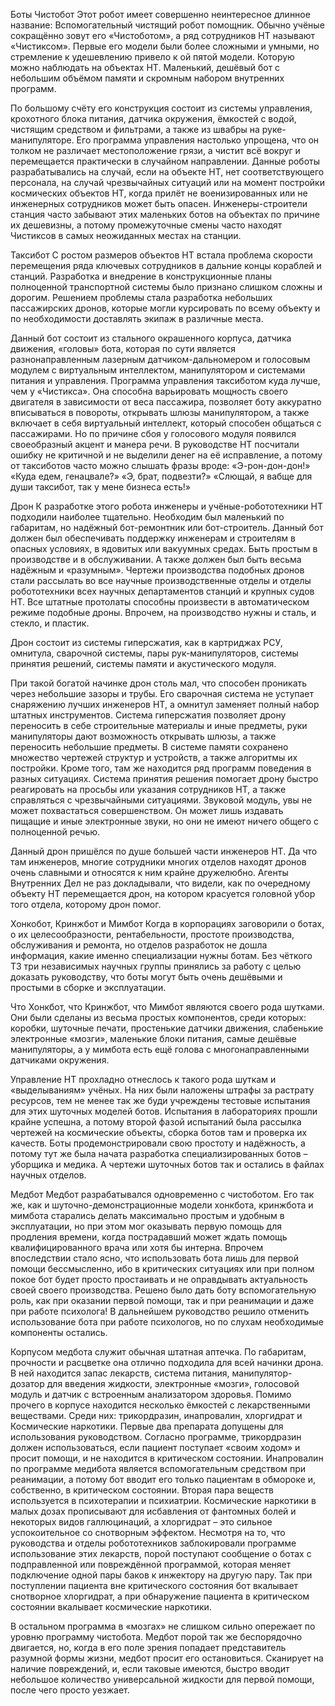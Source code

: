 Боты
Чистобот
Этот робот имеет совершенно неинтересное длинное название: Вспомогательный чистящий робот помощник. Обычно учёные сокращённо зовут его «Чистоботом», а ряд сотрудников НТ называют «Чистиксом». Первые его модели были более сложными и умными, но стремление к удешевлению привело к ой пятой модели. Которую можно наблюдать на объектах НТ. Маленький, дешёвый бот с небольшим объёмом памяти и скромным набором внутренних программ.

По большому счёту его конструкция состоит из системы управления, крохотного блока питания, датчика окружения, ёмкостей с водой, чистящим средством и фильтрами, а также из швабры на руке-манипуляторе. Его программа управления настолько упрощена, что он толком не различает местоположение грязи, а чистит всё вокруг и перемещается практически в случайном направлении.
Данные роботы разрабатывались на случай, если на объекте НТ, нет соответствующего персонала, на случай чрезвычайных ситуаций или на момент постройки космических объектов НТ, когда прилёт не военизированных или не инженерных сотрудников может быть опасен. Инженеры-строители станция часто забывают этих маленьких ботов на объектах по причине их дешевизны, а потому промежуточные смены часто находят Чистиксов в самых неожиданных местах на станции.

Таксибот
С ростом размеров объектов НТ встала проблема скорости перемещения ряда ключевых сотрудников в дальние концы кораблей и станций. Разработка и внедрение в конструкционные планы полноценной транспортной системы было признано слишком сложны и дорогим. Решением проблемы стала разработка небольших пассажирских дронов, которые могли курсировать по всему объекту и по необходимости доставлять экипаж в различные места.

Данный бот состоит из стального окрашенного корпуса, датчика движения, «головы» бота, которая по сути является разнонаправленным лазерным датчиком-дальномером и голосовым модулем с виртуальным интеллектом, манипулятором и системами питания и управления. Программа управления таксиботом куда лучше, чем у «Чистикса». Она способна варьировать мощность своего двигателя в зависимости от веса пассажира, позволяет боту аккуратно вписываться в повороты, открывать шлюзы манипулятором, а также включает в себя виртуальный интеллект, который способен общаться с пассажирами. Но по причине сбоя у голосового модуля появился своеобразный акцент и манера речи. В руководстве НТ посчитали ошибку не критичной и не выделили денег на её исправление, а потому от таксиботов часто можно слышать фразы вроде:
«Э-рон-дон-дон!»
«Куда едем, генацвале?»
«Э, брат, подвезти?»
«Слющай, я вабще для души таксибот, так у мене бизнеса есть!»

Дрон
К разработке этого робота инженеры и учёные-робототехники НТ подходили наиболее тщательно. Необходим был маленький по габаритам, но надёжный бот-ремонтник или бот-строитель. Данный бот должен был обеспечивать поддержку инженерам и строителям в опасных условиях, в ядовитых или вакуумных средах. Быть простым в производстве и в обслуживании. А также должен был быть весьма надёжным и «разумным». Чертежи производства подобных дронов стали рассылать во все научные производственные отделы и отделы робототехники всех научных департаментов станций и крупных судов НТ. Все штатные протолаты способны произвести в автоматическом режиме подобные дроны. Впрочем, на производство нужны и сталь, и стекло, и пластик.

Дрон состоит из системы гиперсжатия, как в картриджах РСУ, омнитула, сварочной системы, пары рук-манипуляторов, системы принятия решений, системы памяти и акустического модуля.

При такой богатой начинке дрон столь мал, что способен проникать через небольшие зазоры и трубы. Его сварочная система не уступает снаряжению лучших инженеров НТ, а омнитул заменяет полный набор штатных инструментов. Система гиперсжатия позволяет дрону переносить в себе строительные материалы и иные предметы, руки манипуляторы дают возможность открывать шлюзы, а также переносить небольшие предметы. В системе памяти сохранено множество чертежей структур и устройств, а также алгоритмы их постройки. Кроме того, там же находится ряд программ поведения в разных ситуациях. Система принятия решения помогает дрону быстро реагировать на просьбы или указания сотрудников НТ, а также справляться с чрезвычайными ситуациями. Звуковой модуль, увы не может похвастаться совершенством. Он может лишь издавать пищащие и иные электронные звуки, но они не имеют ничего общего с полноценной речью.

Данный дрон пришёлся по душе большей части инженеров НТ. Да что там инженеров, многие сотрудники многих отделов находят дронов очень славными и относятся к ним крайне дружелюбно. Агенты Внутренних Дел не раз докладывали, что видели, как по очередному объекту НТ перемещается дрон, на котором красуется головной убор того отдела, которому дрон помог.

Хонкобот, Кринжбот и Мимбот
Когда в корпорациях заговорили о ботах, о их целесообразности, рентабельности, простоте производства, обслуживания и ремонта, но отделов разработок не дошла информация, какие именно специализации нужны ботам. Без чёткого ТЗ три независимых научных группы принялись за работу с целью доказать руководству, что боты могут быть очень дешёвыми и простыми в сборке и эксплуатации.

Что Хонкбот, что Кринжбот, что Мимбот являются своего рода шутками. Они были сделаны из весьма простых компонентов, среди которых: коробки, шуточные печати, простенькие датчики движения, слабенькие электронные «мозги», маленькие блоки питания, самые дешёвые манипуляторы, а у мимбота есть ещё голова с многонаправленными датчиками окружения.

Управление НТ прохладно отнеслось к такого рода шуткам и «выделываниям» учёных. На них были наложены штрафы за растрату ресурсов, тем не менее так же буди учреждены тестовые испытания для этих шуточных моделей ботов. Испытания в лабораториях прошли крайне успешна, а потому второй фазой испытаний была рассылка чертежей на космические объекты, сборка ботов там и проверка их качеств. Боты продемонстрировали свою простоту и надёжность, а потому тут же была начата разработка специализированных ботов – уборщика и медика. А чертежи шуточных ботов так и остались в файлах научных отделов.

Медбот
Медбот разрабатывался одновременно с чистоботом. Его так же, как и шуточно-демонстрационные модели хонкбота, кринжбота и мимбота старались делать максимально простым и удобным в эксплуатации, но при этом мог оказывать первую помощь для продления времени, когда пострадавший может ждать помощь квалифицированного врача или хотя бы интерна. Впрочем впоследствии стало ясно, что использовать бота лишь для первой помощи бессмысленно, ибо в критических ситуациях или при полном покое бот будет просто простаивать и не оправдывать актуальность своей своего производства. Решено было дать боту вспомогательную роль, как при оказании первой помощи, так и при реанимации и даже при работе психолога! В дальнейшем руководство решило отменить использование бота при работе психологов, но по слухам необходимые компоненты остались.

Корпусом медбота служит обычная штатная аптечка. По габаритам, прочности и расцветке она отлично подходила для всей начинки дрона. В ней находится запас лекарств, система питания, манипулятор-дозатор для введения жидкости, электронные «мозги», голосовой модуль и датчик с встроенным анализатором здоровья. Помимо прочего в корпусе находится несколько ёмкостей с лекарственными веществами. Среди них: трикордразин, инапровалин, хлоргидрат и Космические наркотики. Первые два препарата допущены для использования руководством. Согласно программе, трикордразин должен использоваться, если пациент поступает «своим ходом» и просит помощи, и не находится в критическом состоянии. Инапровалин по программе медибота является вспомогательным средством при реанимации, а потому бот вводит его только пациентам в обмороке и, собственно, в критическом состоянии. Вторая пара веществ используется в психотерапии и психиатрии. Космические наркотики в малых дозах прописывают для исбавления от фантомных болей и некоторых видов галлюцинаций, а хлоргидрат – это сильное успокоительное со снотворным эффектом. Несмотря на то, что руководства и отделы робототехников заблокировали программе использование этих лекарств, порой поступают сообщение о ботах с подправленной или повреждённой программой, которая меняет подключение одной пары баков к инжектору на другую пару. Так при поступлении пациента вне критического состояния бот вкалывает снотворное хлоргидрат, а при обнаружение пациента в критическом состоянии вкалывает космические наркотики.

В остальном программа в «мозгах» не слишком сильно опережает по уровню программу чистобота. Медбот порой так же беспорядочно двигается, но, когда в его поле зрения попадает представитель разумной формы жизни, медбот просит его остановиться. Сканирует на наличие повреждений, и, если таковые имеются, быстро вводит небольшое количество универсальной жидкости для первой помощи, после чего просто уезжает.
